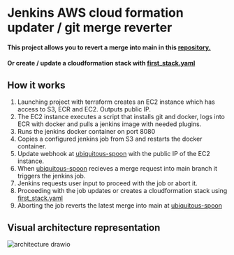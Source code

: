 # Jenkins AWS cloud formation updater / git merge reverter
#### This project allows you to revert a merge into main in this [repository.](https://github.com/kristers01/ubiquitous-spoon)
#### Or create / update a cloudformation stack with [first_stack.yaml](https://github.com/kristers01/ubiquitous-spoon/blob/main/first-stack.yaml)
## How it works
1. Launching project with terraform creates an EC2 instance which has access to S3, ECR and EC2. Outputs public IP.
2. The EC2 instance executes a script that installs git and docker, logs into ECR with docker and pulls a jenkins image with needed plugins.
3. Runs the jenkins docker container on port 8080
4. Copies a configured jenkins job from S3 and restarts the docker container.
5. Update webhook at [ubiquitous-spoon](https://github.com/kristers01/ubiquitous-spoon/settings/hooks) with the public IP of the EC2 instance.
6. When [ubiquitous-spoon](https://github.com/kristers01/ubiquitous-spoon) recieves a merge request into main branch it triggers the jenkins job.
7. Jenkins requests user input to proceed with the job or abort it.
8. Proceeding with the job updates or creates a cloudformation stack using [first_stack.yaml](https://github.com/kristers01/ubiquitous-spoon/blob/main/first-stack.yaml)
9. Aborting the job reverts the latest merge into main at [ubiquitous-spoon](https://github.com/kristers01/ubiquitous-spoon)
## Visual architecture representation
![architecture drawio](https://user-images.githubusercontent.com/97505081/174489630-b048f116-12a9-40af-a8af-2a29025b9e7e.png)
